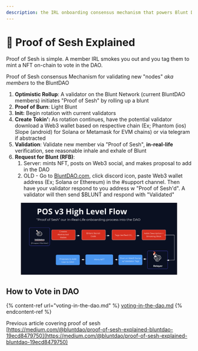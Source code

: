 ```yaml
---
description: the IRL onboarding consensus mechanism that powers Blunt DAO
---
```


# 💨 Proof of Sesh Explained

Proof of Sesh is simple. A member IRL smokes you out and you tag them to mint a NFT on-chain to vote in the DAO.

Proof of Sesh consensus Mechanism for validating new "nodes" _aka members_ to the BluntDAO

1. **Optimistic Rollup**: A validator on the Blunt Network (current BluntDAO members) initiates "Proof of Sesh" by rolling up a blunt
2. **Proof of Burn**: Light Blunt
3. **Init:** Begin rotation with current validators
4. **Create Tokin':** As rotation continues, have the potential validator download a Web3 wallet based on respective chain (Ex; Phantom (ios) Slope (android) for Solana or Metamask for EVM chains) or via telegram if abstracted
5. **Validation**: Validate new member via "Proof of Sesh", **in-real-life** verification, see reasonable inhale and exhale of Blunt
6. **Request for Blunt (RFB)**:&#x20;
   1. Server: mints NFT, posts on Web3 social, and makes proposal to add in the DAO
   2. OLD - Go to [BluntDAO.com](http://bluntdao.com/), click discord icon, paste Web3 wallet address (Ex; Solana or Ethereum) in the #support channel. Then have your validator respond to you address w "Proof of Sesh'd". A validator will then send $BLUNT and respond with "Validated"







<figure><img src="../.gitbook/assets/proofofseshv3flow.png" alt=""><figcaption></figcaption></figure>

## How to Vote in DAO

{% content-ref url="voting-in-the-dao.md" %}
[voting-in-the-dao.md](voting-in-the-dao.md)
{% endcontent-ref %}



Previous article covering proof of sesh [https://medium.com/@bluntdao/proof-of-sesh-explained-bluntdao-19ecd8479750](https://medium.com/@bluntdao/proof-of-sesh-explained-bluntdao-19ecd8479750)

